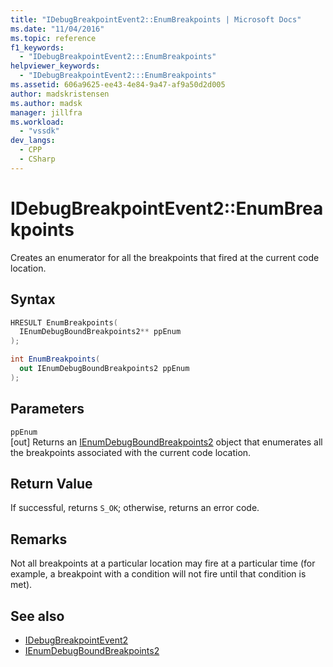 ```yaml
---
title: "IDebugBreakpointEvent2::EnumBreakpoints | Microsoft Docs"
ms.date: "11/04/2016"
ms.topic: reference
f1_keywords:
  - "IDebugBreakpointEvent2:::EnumBreakpoints"
helpviewer_keywords:
  - "IDebugBreakpointEvent2:::EnumBreakpoints"
ms.assetid: 606a9625-ee43-4e84-9a47-af9a50d2d005
author: madskristensen
ms.author: madsk
manager: jillfra
ms.workload:
  - "vssdk"
dev_langs:
  - CPP
  - CSharp
---
```

# IDebugBreakpointEvent2::EnumBreakpoints
Creates an enumerator for all the breakpoints that fired at the current code location.

## Syntax

```cpp
HRESULT EnumBreakpoints(
  IEnumDebugBoundBreakpoints2** ppEnum
);
```

```csharp
int EnumBreakpoints(
  out IEnumDebugBoundBreakpoints2 ppEnum
);
```

## Parameters
`ppEnum`\
[out] Returns an [IEnumDebugBoundBreakpoints2](../../../extensibility/debugger/reference/ienumdebugboundbreakpoints2.md) object that enumerates all the breakpoints associated with the current code location.

## Return Value
 If successful, returns `S_OK`; otherwise, returns an error code.

## Remarks
 Not all breakpoints at a particular location may fire at a particular time (for example, a breakpoint with a condition will not fire until that condition is met).

## See also
- [IDebugBreakpointEvent2](../../../extensibility/debugger/reference/idebugbreakpointevent2.md)
- [IEnumDebugBoundBreakpoints2](../../../extensibility/debugger/reference/ienumdebugboundbreakpoints2.md)